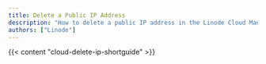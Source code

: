 ```yaml
---
title: Delete a Public IP Address
description: "How to delete a public IP address in the Linode Cloud Manager."
authors: ["Linode"]
---
```


{{< content "cloud-delete-ip-shortguide" >}}
